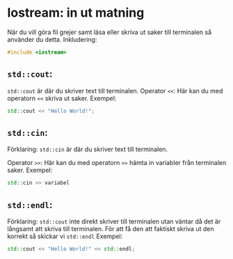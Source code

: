 # Iostream: in ut matning
När du vill göra fil grejer samt läsa eller skriva ut saker till terminalen så använder du detta.
Inkludering:
```cpp
#include <iostream>
```


## `std::cout`:
`std::cout` är där du skriver text till terminalen.
Operator `<<`:
Här kan du med operatorn `<<` skriva ut saker.
Exempel:
```cpp
std::cout << "Hello World!";
```

## `std::cin`:
Förklaring:
`std::cin` är där du skriver text till terminalen.

Operator `>>`:
Här kan du med operatorn `>>` hämta in variabler från terminalen saker.
Exempel:
```cpp
std::cin >> variabel
```

## `std::endl`:
Förklaring:
`std::cout` inte direkt skriver till terminalen utan väntar då det är långsamt att skriva till terminalen.
För att få den att faktiskt skriva ut den korrekt så skickar vi `std::endl`
Exempel:
```cpp
std::cout << "Hello World!" << std::endl;
```

